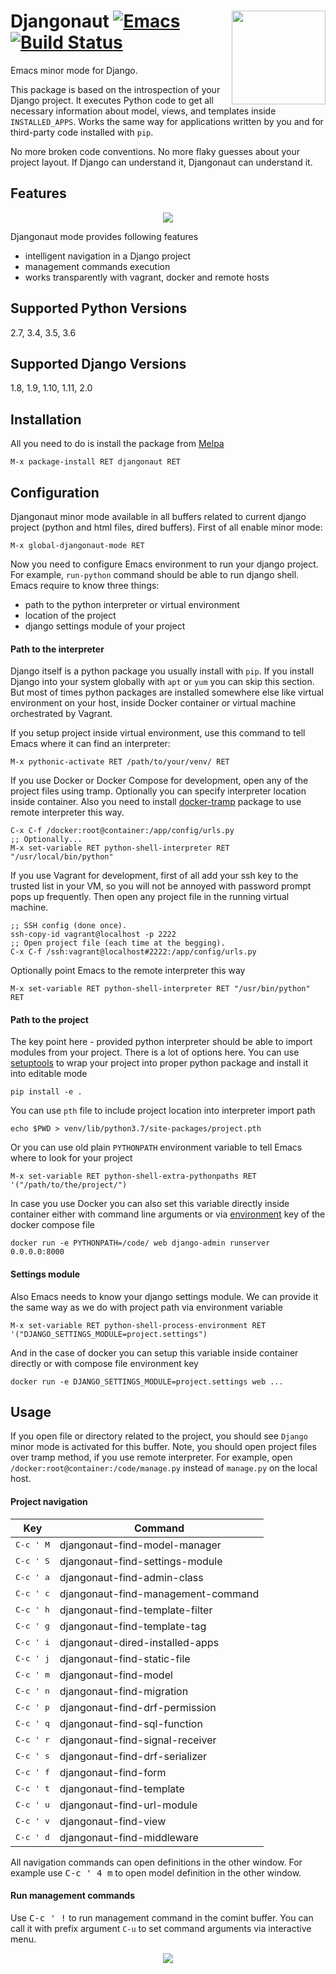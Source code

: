 # <img align="right" src="pics/django.png" height="150" width="150"> Djangonaut [![Emacs](https://img.shields.io/badge/Emacs-25-8e44bd.svg)](https://www.gnu.org/software/emacs/) [![Build Status](https://travis-ci.org/proofit404/djangonaut.svg?branch=master)](https://travis-ci.org/proofit404/djangonaut)

Emacs minor mode for Django.

This package is based on the introspection of your Django project.  It
executes Python code to get all necessary information about model,
views, and templates inside `INSTALLED_APPS`.  Works the same way for
applications written by you and for third-party code installed with
`pip`.

No more broken code conventions.  No more flaky guesses about your
project layout.  If Django can understand it, Djangonaut can
understand it.

## Features

<div align="center"><img src="pics/find-model-and-view.gif"></div>

Djangonaut mode provides following features

* intelligent navigation in a Django project
* management commands execution
* works transparently with vagrant, docker and remote hosts

## Supported Python Versions

2.7, 3.4, 3.5, 3.6

## Supported Django Versions

1.8, 1.9, 1.10, 1.11, 2.0

## Installation

All you need to do is install the package from
[Melpa](https://melpa.org/)

    M-x package-install RET djangonaut RET

## Configuration

Djangonaut minor mode available in all buffers related to current
django project (python and html files, dired buffers).  First of all
enable minor mode:

    M-x global-djangonaut-mode RET

Now you need to configure Emacs environment to run your django
project.  For example, `run-python` command should be able to run
django shell.  Emacs require to know three things:

* path to the python interpreter or virtual environment
* location of the project
* django settings module of your project

#### Path to the interpreter

Django itself is a python package you usually install with `pip`.
If you install Django into your system globally with `apt` or `yum`
you can skip this section.  But most of times python packages are
installed somewhere else like virtual environment on your host, inside
Docker container or virtual machine orchestrated by Vagrant.

If you setup project inside virtual environment, use this command to
tell Emacs where it can find an interpreter:

    M-x pythonic-activate RET /path/to/your/venv/ RET

If you use Docker or Docker Compose for development, open any of the
project files using tramp.  Optionally you can specify interpreter
location inside container.  Also you need to install
[docker-tramp](https://github.com/emacs-pe/docker-tramp.el) package to
use remote interpreter this way.

    C-x C-f /docker:root@container:/app/config/urls.py
    ;; Optionally...
    M-x set-variable RET python-shell-interpreter RET "/usr/local/bin/python"

If you use Vagrant for development, first of all add your ssh key to
the trusted list in your VM, so you will not be annoyed with password
prompt pops up frequently.  Then open any project file in the running
virtual machine.

    ;; SSH config (done once).
    ssh-copy-id vagrant@localhost -p 2222
    ;; Open project file (each time at the begging).
    C-x C-f /ssh:vagrant@localhost#2222:/app/config/urls.py

Optionally point Emacs to the remote interpreter this way

    M-x set-variable RET python-shell-interpreter RET "/usr/bin/python" RET

#### Path to the project

The key point here - provided python interpreter should be able to
import modules from your project.  There is a lot of options here.
You can use [setuptools](https://setuptools.readthedocs.io/en/latest/)
to wrap your project into proper python package and install it into
editable mode

    pip install -e .

You can use `pth` file to include project location into interpreter
import path

    echo $PWD > venv/lib/python3.7/site-packages/project.pth

Or you can use old plain `PYTHONPATH` environment variable to tell
Emacs where to look for your project

    M-x set-variable RET python-shell-extra-pythonpaths RET '("/path/to/the/project/")

In case you use Docker you can also set this variable directly inside
container either with command line arguments or via
[environment](https://docs.docker.com/compose/compose-file/) key of
the docker compose file

    docker run -e PYTHONPATH=/code/ web django-admin runserver 0.0.0.0:8000

#### Settings module

Also Emacs needs to know your django settings module.  We can provide
it the same way as we do with project path via environment variable

    M-x set-variable RET python-shell-process-environment RET '("DJANGO_SETTINGS_MODULE=project.settings")

And in the case of docker you can setup this variable inside container
directly or with compose file environment key

    docker run -e DJANGO_SETTINGS_MODULE=project.settings web ...

## Usage

If you open file or directory related to the project, you should see
`Django` minor mode is activated for this buffer.  Note, you should
open project files over tramp method, if you use remote interpreter.
For example, open `/docker:root@container:/code/manage.py` instead of
`manage.py` on the local host.

#### Project navigation

| Key                  | Command                            |
|----------------------|------------------------------------|
| <kbd>C-c ' M</kbd>   | djangonaut-find-model-manager      |
| <kbd>C-c ' S</kbd>   | djangonaut-find-settings-module    |
| <kbd>C-c ' a</kbd>   | djangonaut-find-admin-class        |
| <kbd>C-c ' c</kbd>   | djangonaut-find-management-command |
| <kbd>C-c ' h</kbd>   | djangonaut-find-template-filter    |
| <kbd>C-c ' g</kbd>   | djangonaut-find-template-tag       |
| <kbd>C-c ' i</kbd>   | djangonaut-dired-installed-apps    |
| <kbd>C-c ' j</kbd>   | djangonaut-find-static-file        |
| <kbd>C-c ' m</kbd>   | djangonaut-find-model              |
| <kbd>C-c ' n</kbd>   | djangonaut-find-migration          |
| <kbd>C-c ' p</kbd>   | djangonaut-find-drf-permission     |
| <kbd>C-c ' q</kbd>   | djangonaut-find-sql-function       |
| <kbd>C-c ' r</kbd>   | djangonaut-find-signal-receiver    |
| <kbd>C-c ' s</kbd>   | djangonaut-find-drf-serializer     |
| <kbd>C-c ' f</kbd>   | djangonaut-find-form               |
| <kbd>C-c ' t</kbd>   | djangonaut-find-template           |
| <kbd>C-c ' u</kbd>   | djangonaut-find-url-module         |
| <kbd>C-c ' v</kbd>   | djangonaut-find-view               |
| <kbd>C-c ' d</kbd>   | djangonaut-find-middleware         |

All navigation commands can open definitions in the other window.  For
example use <kbd>C-c ' 4 m</kbd> to open model definition in the other
window.

#### Run management commands

Use <kbd>C-c ' !</kbd> to run management command in the comint buffer.
You can call it with prefix argument `C-u` to set command arguments
via interactive menu.

<div align="center"><img src="pics/run-management-command-popup.gif"></div>
